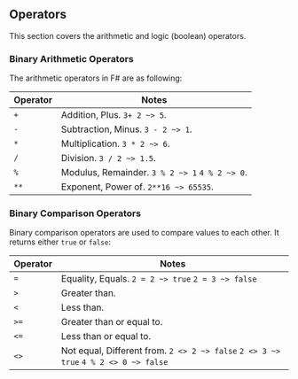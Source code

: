 ## Operators

This section covers the arithmetic and logic (boolean) operators.

### Binary Arithmetic Operators

The arithmetic operators in F# are as following:

| Operator | Notes |
|---|---|
| `+` | Addition, Plus. `3+ 2 ~> 5`. |
| `-` | Subtraction, Minus. `3 - 2 ~> 1`. |
| `*` | Multiplication. `3 * 2 ~> 6`. |
| `/` | Division. `3 / 2 ~> 1.5`. |
| `%` | Modulus, Remainder. `3 % 2 ~> 1` `4 % 2 ~> 0`. |
| `**` | Exponent, Power of. `2**16 ~> 65535`. |

### Binary Comparison Operators

Binary comparison operators are used to compare values to each other. It returns either `true` or `false`:

| Operator | Notes |
| --- | --- |
| `=` | Equality, Equals. `2 = 2 ~> true` `2 = 3 ~> false` |
| `>` | Greater than. |
| `<` | Less than. |
| `>=` | Greater than or equal to. |
| `<=` | Less than or equal to. |
| `<>` | Not equal, Different from. `2 <> 2 ~> false` `2 <> 3 ~> true` `4 % 2 <> 0 ~> false` |
